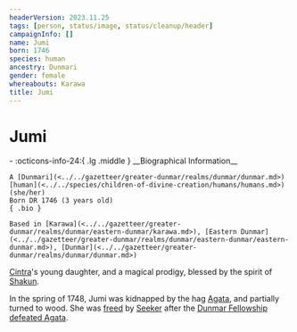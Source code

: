 ```yaml
---
headerVersion: 2023.11.25
tags: [person, status/image, status/cleanup/header]
campaignInfo: []
name: Jumi
born: 1746
species: human
ancestry: Dunmari
gender: female
whereabouts: Karawa
title: Jumi
---
```

# Jumi
<div class="grid cards ext-narrow-margin ext-one-column" markdown>
- :octicons-info-24:{ .lg .middle } __Biographical Information__

    A [Dunmari](<../../gazetteer/greater-dunmar/realms/dunmar/dunmar.md>) [human](<../../species/children-of-divine-creation/humans/humans.md>) (she/her)  
    Born DR 1746 (3 years old)  
    { .bio }

    Based in [Karawa](<../../gazetteer/greater-dunmar/realms/dunmar/eastern-dunmar/karawa.md>), [Eastern Dunmar](<../../gazetteer/greater-dunmar/realms/dunmar/eastern-dunmar/eastern-dunmar.md>), [Dunmar](<../../gazetteer/greater-dunmar/realms/dunmar/dunmar.md>)
</div>




[Cintra](<./cintra.md>)'s young daughter, and a magical prodigy, blessed by the spirit of [Shakun](<../../cosmology/gods/incorporeal-gods/dunmari-pantheon/shakun.md>). 


In the spring of 1748, Jumi was kidnapped by the hag [Agata](<../fey/agata.md>), and partially turned to wood. She was [freed](<../../campaigns/dunmari-frontier/session-notes/session-29-dufr.md>) by [Seeker](<../pcs/dunmar-fellowship/seeker.md>) after the [Dunmar Fellowship](<../pcs/dunmar-fellowship/dunmar-fellowship.md>) [defeated Agata](<../../campaigns/dunmari-frontier/session-notes/session-28-dufr.md>).
